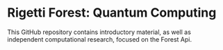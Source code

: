 # Rigetti Forest: Quantum Computing

This GitHub repository contains introductory material, as well as independent computational research, focused on the Forest Api. 